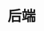 ---
title: "后端"
description: "记录学习后端知识的地方..."
image: "da9233.webp"
weight: 1
style:
    background: "#da9233"
    color: "#fff"
---